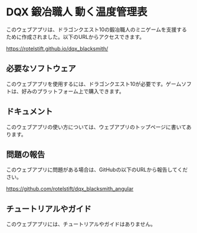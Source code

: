 # DQX 鍛冶職人 動く温度管理表

このウェブアプリは、ドラゴンクエスト10の鍛冶職人のミニゲームを支援するために作成されました。以下のURLからアクセスできます。

https://rotelstift.github.io/dqx_blacksmith/

## 必要なソフトウェア

このウェブアプリを使用するには、ドラゴンクエスト10が必要です。ゲームソフトは、好みのプラットフォーム上で購入できます。

## ドキュメント

このウェブアプリの使い方については、ウェブアプリのトップページに書いてあります。

## 問題の報告

このウェブアプリに問題がある場合は、GitHubの以下のURLから報告してください。

https://github.com/rotelstift/dqx_blacksmith_angular

## チュートリアルやガイド

このウェブアプリには、チュートリアルやガイドはありません。
